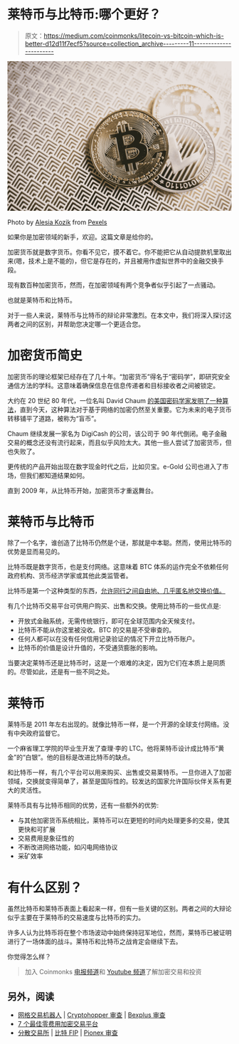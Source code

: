 # 莱特币与比特币:哪个更好？

> 原文：<https://medium.com/coinmonks/litecoin-vs-bitcoin-which-is-better-d12d11f7ecf5?source=collection_archive---------11----------------------->

![](img/1b95a013380a0e0247411dd99f1f55f4.png)

Photo by [Alesia Kozik](https://www.pexels.com/@alesiakozik?utm_content=attributionCopyText&utm_medium=referral&utm_source=pexels) from [Pexels](https://www.pexels.com/photo/pattern-texture-vintage-business-6777560/?utm_content=attributionCopyText&utm_medium=referral&utm_source=pexels)

如果你是加密领域的新手，欢迎。这篇文章是给你的。

加密货币就是数字货币。你看不见它，摸不着它。你不能把它从自动提款机里取出来(嗯，技术上是不能的)，但它是存在的，并且被用作虚拟世界中的金融交换手段。

现有数百种加密货币，然而，在加密领域有两个竞争者似乎引起了一点骚动。

也就是莱特币和比特币。

对于一些人来说，莱特币与比特币的辩论非常激烈。在本文中，我们将深入探讨这两者之间的区别，并帮助您决定哪一个更适合您。

# 加密货币简史

加密货币的理论框架已经存在了几十年。“加密货币”得名于“密码学”，即研究安全通信方法的学科。这意味着确保信息在信息传递者和目标接收者之间被锁定。

大约在 20 世纪 80 年代，一位名叫 David Chaum [的美国密码学家发明了一种算法](https://www.moneycrashers.com/cryptocurrency-history-bitcoin-alternatives/#:~:text=It%20was%20first%20outlined%20in,exchanging%20and%20mining%20the%20currency.)，直到今天，这种算法对于基于网络的加密仍然至关重要。它为未来的电子货币转移铺平了道路，被称为“盲币”。

Chaum 继续发展一家名为 DigiCash 的公司，该公司于 90 年代倒闭。电子金融交易的概念还没有流行起来，而且似乎风险太大。其他一些人尝试了加密货币，但也失败了。

更传统的产品开始出现在数字现金时代之后，比如贝宝。e-Gold 公司也进入了市场，但我们都知道结果如何。

直到 2009 年，从比特币开始，加密货币才重返舞台。

# 莱特币与比特币

除了一个名字，谁创造了比特币仍然是个谜，那就是中本聪。然而，使用比特币的优势是显而易见的。

比特币既是数字货币，也是支付网络。这意味着 BTC 体系的运作完全不依赖任何政府机构、货币经济学家或其他此类监管者。

比特币是第一个这种类型的东西，[允许同行之间自由地、几乎匿名地交换价值。](https://cryptonews.com/guides/bitcoin-pros-and-cons.htm)

有几个比特币交易平台可供用户购买、出售和交换。使用比特币的一些优点是:

*   开放式金融系统，无需传统银行，即可在全球范围内全天候支付。
*   比特币不能从你这里被没收。BTC 的交易是不受审查的。
*   任何人都可以在没有任何信用记录验证的情况下开立比特币账户。
*   比特币的价值是设计升值的，不受通货膨胀的影响。

当要决定莱特币还是比特币时，这是一个艰难的决定，因为它们在本质上是同质的。尽管如此，还是有一些不同之处。

# 莱特币

莱特币是 2011 年左右出现的。就像比特币一样，是一个开源的全球支付网络。没有中央政府监督它。

一个麻省理工学院的毕业生开发了查理·李的 LTC。他将莱特币设计成比特币“黄金”的“白银”。他的目标是改进比特币的缺点。

和比特币一样，有几个平台可以用来购买、出售或交易莱特币。一旦你进入了加密领域，交换就变得简单了，甚至是国际性的。较发达的国家允许国际伙伴关系有更大的灵活性。

莱特币具有与比特币相同的优势，还有一些额外的优势:

*   与其他加密货币系统相比，莱特币可以在更短的时间内处理更多的交易，使其更快和可扩展
*   交易费用是象征性的
*   不断改进网络功能，如闪电网络协议
*   采矿效率

# 有什么区别？

虽然比特币和莱特币表面上看起来一样，但有一些关键的区别。两者之间的大辩论似乎主要在于莱特币的交易速度与比特币的实力。

许多人认为比特币将在整个市场波动中始终保持冠军地位，然而，莱特币已被证明进行了一场体面的战斗。莱特币和比特币之战肯定会继续下去。

你觉得怎么样？

> 加入 Coinmonks [电报频道](https://t.me/coincodecap)和 [Youtube 频道](https://www.youtube.com/c/coinmonks/videos)了解加密交易和投资

## 另外，阅读

*   [网格交易机器人](https://blog.coincodecap.com/grid-trading) | [Cryptohopper 审查](/coinmonks/cryptohopper-review-a388ff5bae88) | [Bexplus 审查](https://blog.coincodecap.com/bexplus-review)
*   [7 个最佳零费用加密交易平台](https://blog.coincodecap.com/zero-fee-crypto-exchanges)
*   [分散交易所](https://blog.coincodecap.com/what-are-decentralized-exchanges) | [比特 FIP](https://blog.coincodecap.com/bitbns-fip) | [Pionex 审查](https://blog.coincodecap.com/pionex-review-exchange-with-crypto-trading-bot)